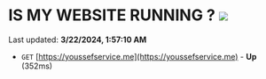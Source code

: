 # IS MY WEBSITE RUNNING ? [![](https://img.shields.io/static/v1?label=Sponsor&message=%E2%9D%A4&logo=GitHub&color=%23fe8e86)](https://github.com/sponsors/<username>)

Last updated: **3/22/2024, 1:57:10 AM**

- `GET` [https://youssefservice.me](https://youssefservice.me) - **Up** (352ms)
